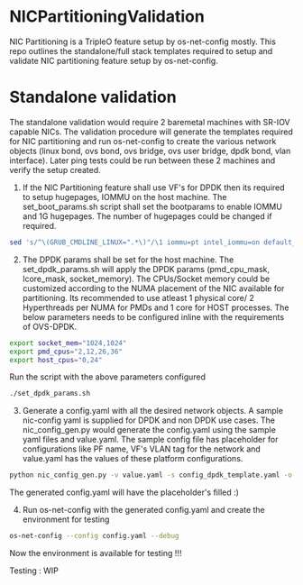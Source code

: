 # NICPartitioningValidation
NIC Partitioning is a TripleO feature setup by os-net-config mostly.
This repo outlines the standalone/full stack templates required to setup and validate NIC partitioning feature setup by os-net-config.

# Standalone validation
The standalone validation would require 2 baremetal machines with SR-IOV capable NICs. The validation procedure will generate the templates required for NIC partitioning and run os-net-config to create the various network objects (linux bond, ovs bond, ovs bridge, ovs user bridge, dpdk bond, vlan interface). Later ping tests could be run between these 2 machines and verify the setup created.

1. If the NIC Partitioning feature shall use VF's for DPDK then its required to setup hugepages, IOMMU on the host machine. The set_boot_params.sh script shall set the bootparams to enable IOMMU and 1G hugepages. The number of hugepages could be changed if required.

```bash
sed 's/^\(GRUB_CMDLINE_LINUX=".*\)"/\1 iommu=pt intel_iommu=on default_hugepagesz=1GB hugepagesz=1G hugepages=10"/g' -i /etc/default/grub
```

2. The DPDK params shall be set for the host machine. The set_dpdk_params.sh will apply the DPDK params (pmd_cpu_mask, lcore_mask, socket_memory). The CPUs/Socket memory could be customized according to the  NUMA placement of the NIC available for partitioning. Its recommended to use atleast 1 physical core/ 2 Hyperthreads per NUMA for PMDs and 1 core for HOST processes. The below parameters needs to be configured inline with the requirements of OVS-DPDK.

```bash
export socket_mem="1024,1024"
export pmd_cpus="2,12,26,36"
export host_cpus="0,24"
```
Run the script with the above parameters configured 
```bash
./set_dpdk_params.sh
```

3. Generate a config.yaml with all the desired network objects. A sample nic-config yaml is supplied for DPDK and non DPDK use cases. The nic_config_gen.py would generate the config.yaml using the sample yaml files and value.yaml. The sample config file has placeholder for configurations like PF name, VF's VLAN tag for the network and value.yaml has the values of these platform configurations.

```bash
python nic_config_gen.py -v value.yaml -s config_dpdk_template.yaml -o config.yaml
```
The generated config.yaml will have the placeholder's filled :)

4. Run os-net-config with the generated config.yaml and create the environment for testing

```bash
os-net-config --config config.yaml --debug
```
Now the environment is available for testing !!!

Testing : WIP
